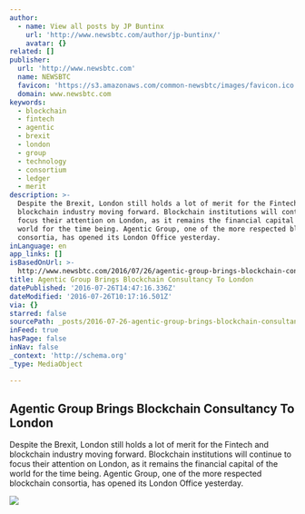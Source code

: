 ```yaml
---
author:
  - name: View all posts by JP Buntinx
    url: 'http://www.newsbtc.com/author/jp-buntinx/'
    avatar: {}
related: []
publisher:
  url: 'http://www.newsbtc.com'
  name: NEWSBTC
  favicon: 'https://s3.amazonaws.com/common-newsbtc/images/favicon.ico'
  domain: www.newsbtc.com
keywords:
  - blockchain
  - fintech
  - agentic
  - brexit
  - london
  - group
  - technology
  - consortium
  - ledger
  - merit
description: >-
  Despite the Brexit, London still holds a lot of merit for the Fintech and
  blockchain industry moving forward. Blockchain institutions will continue to
  focus their attention on London, as it remains the financial capital of the
  world for the time being. Agentic Group, one of the more respected blockchain
  consortia, has opened its London Office yesterday.
inLanguage: en
app_links: []
isBasedOnUrl: >-
  http://www.newsbtc.com/2016/07/26/agentic-group-brings-blockchain-consultancy-london/
title: Agentic Group Brings Blockchain Consultancy To London
datePublished: '2016-07-26T14:47:16.336Z'
dateModified: '2016-07-26T10:17:16.501Z'
via: {}
starred: false
sourcePath: _posts/2016-07-26-agentic-group-brings-blockchain-consultancy-to-london.md
inFeed: true
hasPage: false
inNav: false
_context: 'http://schema.org'
_type: MediaObject

---
```

<article style=""><h1>Agentic Group Brings Blockchain Consultancy To London</h1><p>Despite the Brexit, London still holds a lot of merit for the Fintech and blockchain industry moving forward. Blockchain institutions will continue to focus their attention on London, as it remains the financial capital of the world for the time being. Agentic Group, one of the more respected blockchain consortia, has opened its London Office yesterday.</p><img src="http://s3.amazonaws.com/main-newsbtc-images/2016/07/26100335/shutterstock_223809409-825x510.jpg" /></article>